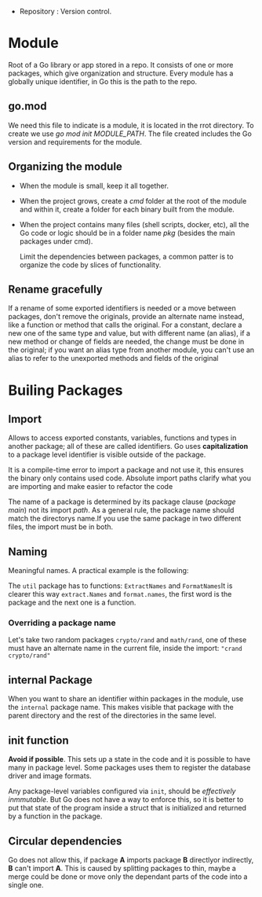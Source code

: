 
- Repository : Version control.
# Module
Root of a Go library or app stored in a repo. It consists of one or more packages, which give organization and structure.
Every module has a globally unique identifier, in Go this is the path to the repo.

## go.mod
We need this file to indicate is a module, it is located in the rrot directory. To create we use _go mod init MODULE\_PATH_. The file created includes the Go version and requirements for the module.

## Organizing the module
- When the module is small, keep it all together. 
- When the project grows, create a _cmd_ folder at the root of the module and within it, create a folder for each binary built from the module. 
- When the project contains many files (shell scripts, docker, etc), all the Go code or logic should be in a folder name _pkg_  (besides the main packages under cmd).
    
    Limit the dependencies between packages, a common patter is to organize the code by slices of functionality.

## Rename gracefully
If a rename of some exported identifiers is needed or a move between packages, don't remove the originals, provide an alternate name instead, like a function or method that calls the original. For a constant, declare a new one of the same type and value, but with different name (an alias), if a new method or change of fields are needed, the change must be done in the original; if you want an alias type from another module, you can't use an alias to refer to the unexported methods and fields of the original
# Builing Packages
## Import
Allows to access exported constants, variables, functions and types in another package; all of these are called identifiers. Go uses **capitalization** to a package level identifier is visible outside of the package.

It is a compile-time error to import a package and not use it, this ensures the binary only contains used code. Absolute import paths clarify what you are importing and make easier to refactor the code

The name of a package is determined by its package clause (_package main_) not its import _path_. As a general rule, the package name should match the directorys name.If you use the same package in two different files, the import must be in both.

## Naming
Meaningful names. A practical example is the following:

The `util` package has to functions: `ExtractNames` and `FormatNames`It is clearer this way `extract.Names` and `format.names`, the first word is the package and the next one is a function. 

### Overriding a package name
Let's take two random packages `crypto/rand` and `math/rand`, one of these must have an alternate name in the current file, inside the import: `"crand crypto/rand"`

## internal Package
When you want to share an identifier within packages in the module, use the `internal` package name. This makes visible that package with the parent directory and the rest of the directories in the same level.

## init function
**Avoid if possible**. This sets up a state in the code and it is possible to have many in package level. Some packages uses them to register the database driver and image formats. 

Any package-level variables configured via `init`, should be _effectively inmmutable_. But Go does not have a way to enforce this, so it is better to put that state of the program inside a struct that is initialized and returned by a function in the package.

## Circular dependencies
Go does not allow this, if package **A** imports package **B** directlyor indirectly, **B** can't import **A**. This is caused by splitting packages to thin, maybe a merge could be done or move only the dependant parts of the code into a single one.

